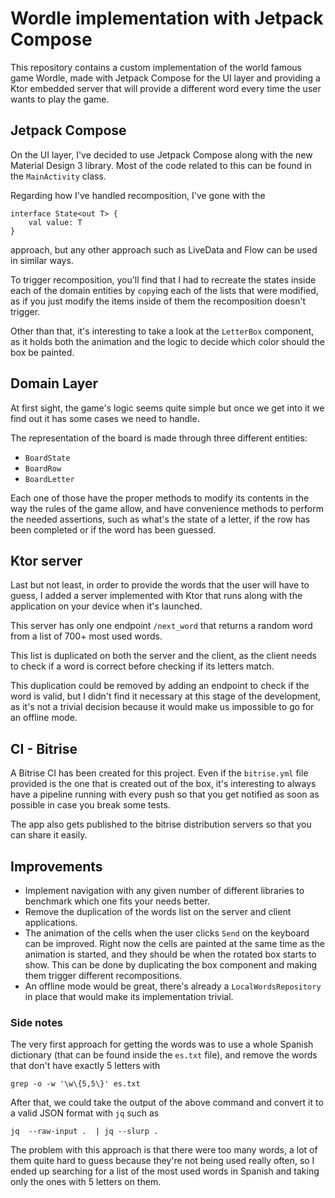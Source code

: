 # Wordle implementation with Jetpack Compose

This repository contains a custom implementation of the world famous game Wordle, made with Jetpack Compose for the UI layer and providing a Ktor embedded server that will provide a different word every time the user wants to play the game.

## Jetpack Compose

On the UI layer, I've decided to use Jetpack Compose along with the new Material Design 3 library. Most of the code related to this can be found in the `MainActivity` class.

Regarding how I've handled recomposition, I've gone with the
```
interface State<out T> {  
    val value: T  
}
```
approach, but any other approach such as LiveData and Flow can be used in similar ways.

To trigger recomposition, you'll find that I had to recreate the states inside each of the domain entities by `copy`ing each of the lists that were modified, as if you just modify the items inside of them the recomposition doesn't trigger.

Other than that, it's interesting to take a look at the `LetterBox` component, as it holds both the animation and the logic to decide which color should the box be painted.

## Domain Layer

At first sight, the game's logic seems quite simple but once we get into it we find out it has some cases we need to handle.

The representation of the board is made through three different entities:
- `BoardState`
- `BoardRow`
- `BoardLetter`

Each one of those have the proper methods to modify its contents in the way the rules of the game allow, and have convenience methods to perform the needed assertions, such as what's the state of a letter, if the row has been completed or if the word has been guessed.

## Ktor server

Last but not least, in order to provide the words that the user will have to guess, I added a server implemented with Ktor that runs along with the application on your device when it's launched.

This server has only one endpoint `/next_word` that returns a random word from a list of 700+ most used words.

This list is duplicated on both the server and the client, as the client needs to check if a word is correct before checking if its letters match.

This duplication could be removed by adding an endpoint to check if the word is valid, but I didn't find it necessary at this stage of the development, as it's not a trivial decision because it would make us impossible to go for an offline mode.

## CI - Bitrise

A Bitrise CI has been created for this project. Even if the `bitrise.yml` file provided is the one that is created out of the box, it's interesting to always have a pipeline running with every push so that you get notified as soon as possible in case you break some tests.

The app also gets published to the bitrise distribution servers so that you can share it easily.

## Improvements

- Implement navigation with any given number of different libraries to benchmark which one fits your needs better.
- Remove the duplication of the words list on the server and client applications.
- The animation of the cells when the user clicks `Send` on the keyboard can be improved. Right now the cells are painted at the same time as the animation is started, and they should be when the rotated box starts to show. This can be done by duplicating the box component and making them trigger different recompositions.
- An offline mode would be great, there's already a `LocalWordsRepository` in place that would make its implementation trivial.


### Side notes
The very first approach for getting the words was to use a whole Spanish dictionary (that can be found inside the `es.txt` file), and remove the words that don't have exactly 5 letters with

```grep -o -w '\w\{5,5\}' es.txt```

After that, we could take the output of the above command and convert it to a valid JSON format with `jq` such as

```jq  --raw-input .  | jq --slurp . ```

The problem with this approach is that there were too many words, a lot of them quite hard to guess because they're not being used really often, so I ended up searching for a list of the most used words in Spanish and taking only the ones with 5 letters on them.